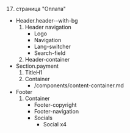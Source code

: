 17. страница "Оплата"
  * Header.header--with-bg
    1. Header navigation
        * Logo 
        * Navigation
        * Lang-switcher
        * Search-field
    2. Header-container
  * Section.payment
    1. TitleH1
    2. Container
        * /components/content-container.md
  * Footer
    1. Container
        * Footer-copyright
        * Footer-navigation
        * Socials
            * Social x4
